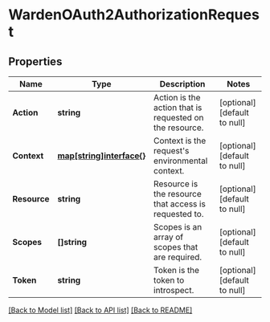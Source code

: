 # WardenOAuth2AuthorizationRequest

## Properties
Name | Type | Description | Notes
------------ | ------------- | ------------- | -------------
**Action** | **string** | Action is the action that is requested on the resource. | [optional] [default to null]
**Context** | [**map[string]interface{}**](interface{}.md) | Context is the request&#39;s environmental context. | [optional] [default to null]
**Resource** | **string** | Resource is the resource that access is requested to. | [optional] [default to null]
**Scopes** | **[]string** | Scopes is an array of scopes that are required. | [optional] [default to null]
**Token** | **string** | Token is the token to introspect. | [optional] [default to null]

[[Back to Model list]](../README.md#documentation-for-models) [[Back to API list]](../README.md#documentation-for-api-endpoints) [[Back to README]](../README.md)


